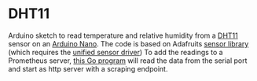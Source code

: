 # DHT11

Arduino sketch to read temperature and relative humidity from a [DHT11](https://www.dx.com/p/keyestudio-dht11-temperature-humidity-sensor-black-blue-4) sensor on an [Arduino Nano](https://www.arduino.cc/en/Guide/ArduinoNano). 
The code is based on Adafruits [sensor library](https://github.com/adafruit/DHT-sensor-library) (which requires the [unified sensor driver](https://github.com/adafruit/Adafruit_Sensor))
To add the readings to a Prometheus server, [this Go program](https://github.com/ckibsgaa/DHT11TemperaturePoller) will read the data from the serial port and start as http server with a scraping endpoint.
